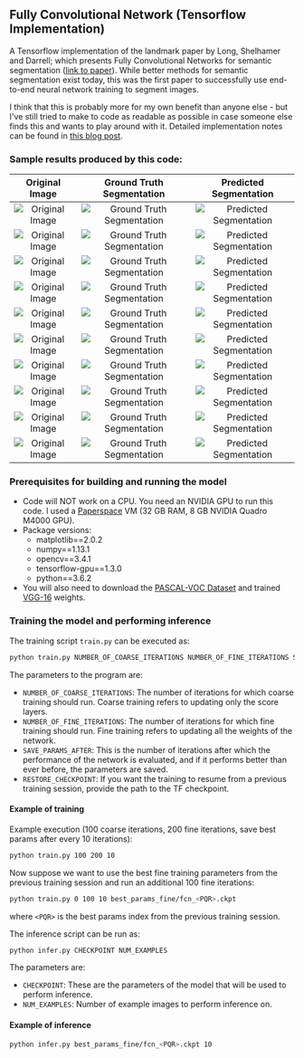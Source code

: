 ## Fully Convolutional Network (Tensorflow Implementation)

A Tensorflow implementation of the landmark paper by Long, Shelhamer and Darrell; which presents Fully Convolutional Networks for semantic segmentation ([link to paper](https://people.eecs.berkeley.edu/~jonlong/long_shelhamer_fcn.pdf)). While better methods for semantic segmentation exist today, this was the first paper to successfully use end-to-end neural network training to segment images.

I think that this is probably more for my own benefit than anyone else - but I've still tried to make to code as readable as possible in case someone else finds this and wants to play around with it. Detailed implementation notes can be found in [this blog post](https://plantsandbuildings.github.io/machine-learning/deep-learning/computer-vision/2018/06/29/semantic-segmentation-using-fully-convolutional-networks.html).

### Sample results produced by this code:

| Original Image | Ground Truth Segmentation | Predicted Segmentation |
| :------: | :---------: | :--------: |
| ![Original Image](https://plantsandbuildings.github.io/static/img/fcn/results/1.png) | ![Ground Truth Segmentation](https://plantsandbuildings.github.io/static/img/fcn/results/1gt.png) | ![Predicted Segmentation](https://plantsandbuildings.github.io/static/img/fcn/results/1p.png) |
| ![Original Image](https://plantsandbuildings.github.io/static/img/fcn/results/2.png) | ![Ground Truth Segmentation](https://plantsandbuildings.github.io/static/img/fcn/results/2gt.png) | ![Predicted Segmentation](https://plantsandbuildings.github.io/static/img/fcn/results/2p.png) |
| ![Original Image](https://plantsandbuildings.github.io/static/img/fcn/results/3.png) | ![Ground Truth Segmentation](https://plantsandbuildings.github.io/static/img/fcn/results/3gt.png) | ![Predicted Segmentation](https://plantsandbuildings.github.io/static/img/fcn/results/3p.png) |
| ![Original Image](https://plantsandbuildings.github.io/static/img/fcn/results/4.png) | ![Ground Truth Segmentation](https://plantsandbuildings.github.io/static/img/fcn/results/4gt.png) | ![Predicted Segmentation](https://plantsandbuildings.github.io/static/img/fcn/results/4p.png) |
| ![Original Image](https://plantsandbuildings.github.io/static/img/fcn/results/5.png) | ![Ground Truth Segmentation](https://plantsandbuildings.github.io/static/img/fcn/results/5gt.png) | ![Predicted Segmentation](https://plantsandbuildings.github.io/static/img/fcn/results/5p.png) |
| ![Original Image](https://plantsandbuildings.github.io/static/img/fcn/results/6.png) | ![Ground Truth Segmentation](https://plantsandbuildings.github.io/static/img/fcn/results/6gt.png) | ![Predicted Segmentation](https://plantsandbuildings.github.io/static/img/fcn/results/6p.png) |
| ![Original Image](https://plantsandbuildings.github.io/static/img/fcn/results/7.png) | ![Ground Truth Segmentation](https://plantsandbuildings.github.io/static/img/fcn/results/7gt.png) | ![Predicted Segmentation](https://plantsandbuildings.github.io/static/img/fcn/results/7p.png) |
| ![Original Image](https://plantsandbuildings.github.io/static/img/fcn/results/8.png) | ![Ground Truth Segmentation](https://plantsandbuildings.github.io/static/img/fcn/results/8gt.png) | ![Predicted Segmentation](https://plantsandbuildings.github.io/static/img/fcn/results/8p.png) |
| ![Original Image](https://plantsandbuildings.github.io/static/img/fcn/results/9.png) | ![Ground Truth Segmentation](https://plantsandbuildings.github.io/static/img/fcn/results/9gt.png) | ![Predicted Segmentation](https://plantsandbuildings.github.io/static/img/fcn/results/9p.png) |
| ![Original Image](https://plantsandbuildings.github.io/static/img/fcn/results/10.png) | ![Ground Truth Segmentation](https://plantsandbuildings.github.io/static/img/fcn/results/10gt.png) | ![Predicted Segmentation](https://plantsandbuildings.github.io/static/img/fcn/results/10p.png) |


### Prerequisites for building and running the model

- Code will NOT work on a CPU. You need an NVIDIA GPU to run this code. I used a [Paperspace](https://www.paperspace.com/) VM (32 GB RAM, 8 GB NVIDIA Quadro M4000 GPU).
- Package versions:
  - matplotlib==2.0.2
  - numpy==1.13.1
  - opencv==3.4.1
  - tensorflow-gpu==1.3.0
  - python==3.6.2
- You will also need to download the [PASCAL-VOC Dataset](http://host.robots.ox.ac.uk/pascal/VOC/) and trained [VGG-16](http://www.robots.ox.ac.uk/~vgg/research/very_deep/) weights.

### Training the model and performing inference

The training script `train.py` can be executed as:

``` bash
python train.py NUMBER_OF_COARSE_ITERATIONS NUMBER_OF_FINE_ITERATIONS SAVE_PARAMS_AFTER [RESTORE_CHECKPOINT]
```

The parameters to the program are:

- `NUMBER_OF_COARSE_ITERATIONS`: The number of iterations for which coarse training should run. Coarse training refers to updating only the score layers.
- `NUMBER_OF_FINE_ITERATIONS`: The number of iterations for which fine training should run. Fine training refers to updating all the weights of the network.
- `SAVE_PARAMS_AFTER`: This is the number of iterations after which the performance of the network is evaluated, and if it performs better than ever before, the parameters are saved.
- `RESTORE_CHECKPOINT`: If you want the training to resume from a previous training session, provide the path to the TF checkpoint.

#### Example of training

Example execution (100 coarse iterations, 200 fine iterations, save best params after every 10 iterations):
``` bash
python train.py 100 200 10
```

Now suppose we want to use the best fine training parameters from the previous training session and run an additional 100 fine iterations:
``` bash
python train.py 0 100 10 best_params_fine/fcn_<PQR>.ckpt
```

where `<PQR>` is the best params index from the previous training session.

The inference script can be run as:

``` bash
python infer.py CHECKPOINT NUM_EXAMPLES
```

The parameters are:

- `CHECKPOINT`: These are the parameters of the model that will be used to perform inference.
- `NUM_EXAMPLES`: Number of example images to perform inference on.

#### Example of inference

``` bash
python infer.py best_params_fine/fcn_<PQR>.ckpt 10
```


